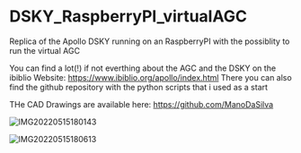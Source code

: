 # DSKY_RaspberryPI_virtualAGC
Replica of the Apollo DSKY running on an RaspberryPI with the possiblity to run the virtual AGC


You can find a lot(!) if not everthing about the AGC and the DSKY on the ibiblio Website:
https://www.ibiblio.org/apollo/index.html
There you can also find the github repository with the python scripts that i used as a start

THe CAD Drawings are available here:
https://github.com/ManoDaSilva

![IMG20220515180143](https://user-images.githubusercontent.com/34037236/168482523-51550361-b104-4aed-b4e6-c1eda090f97c.jpg)

![IMG20220515180613](https://user-images.githubusercontent.com/34037236/168482532-626c5fa9-ba0b-4ddf-bf31-4df63c0a53ae.jpg)
